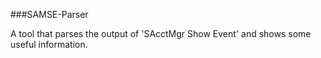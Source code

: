 ###SAMSE-Parser

A tool that parses the output of 'SAcctMgr Show Event' and shows some useful information.
